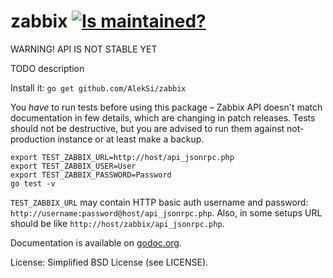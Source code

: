 zabbix [![Is maintained?](http://stillmaintained.com/AlekSi/zabbix.png)](http://stillmaintained.com/AlekSi/zabbix)
======

WARNING! API IS NOT STABLE YET

TODO description

Install it: `go get github.com/AlekSi/zabbix`

You *have* to run tests before using this package – Zabbix API doesn't match documentation in few details, which are changing in patch releases. Tests should not be destructive, but you are advised to run them against not-production instance or at least make a backup.

    export TEST_ZABBIX_URL=http://host/api_jsonrpc.php
    export TEST_ZABBIX_USER=User
    export TEST_ZABBIX_PASSWORD=Password
    go test -v

`TEST_ZABBIX_URL` may contain HTTP basic auth username and password: `http://username:password@host/api_jsonrpc.php`. Also, in some setups URL should be like `http://host/zabbix/api_jsonrpc.php`.

Documentation is available on [godoc.org](http://godoc.org/github.com/AlekSi/zabbix).

License: Simplified BSD License (see LICENSE).
